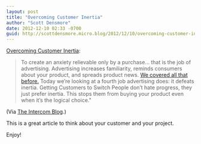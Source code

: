 ```yaml
---
layout: post
title: "Overcoming Customer Inertia"
author: "Scott Densmore"
date: 2012-12-10 02:33 -0700
guid: http://scottdensmore.micro.blog/2012/12/10/overcoming-customer-inertia.html
---
```


[Overcoming Customer Inertia](http://feedproxy.google.com/~r/contrast/blog/~3/EQUqJtFyQ9Q/):

> To create an anxiety relievable only by a purchase… that is the job of advertising.
> Advertising increases familiarity, reminds consumers about your product, and spreads product news. [We covered all that before.](http://blog.intercom.io/blog.intercom.io/what-jobs-does-advertising-do/) Today we’re looking at a fourth job advertising does: it defeats inertia.
> Getting Customers to Switch
> People don’t hate progress, they just prefer inertia. This stops them from buying your product even when it’s the logical choice."

(Via [The Intercom Blog](http://blog.intercom.io).)

This is a great article to think about your customer and your project.

Enjoy!